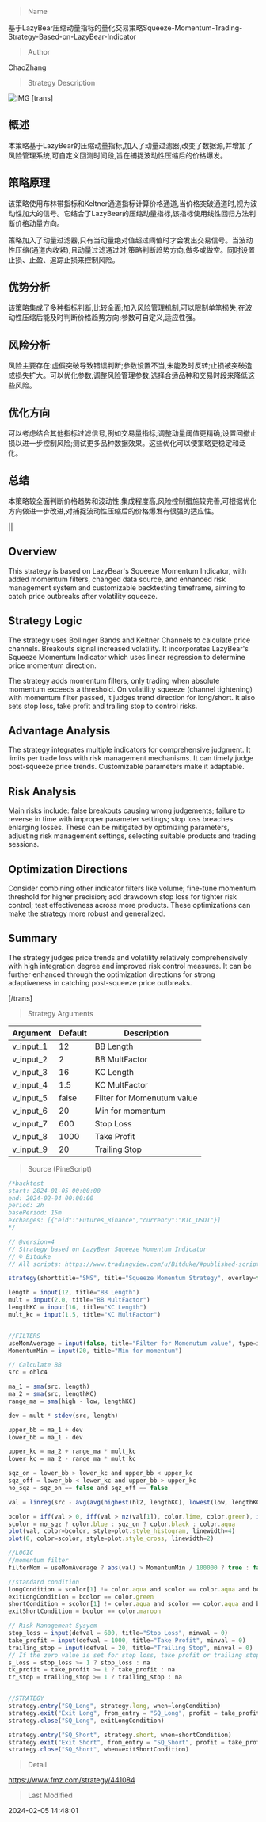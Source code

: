 
> Name

基于LazyBear压缩动量指标的量化交易策略Squeeze-Momentum-Trading-Strategy-Based-on-LazyBear-Indicator

> Author

ChaoZhang

> Strategy Description

![IMG](https://www.fmz.com/upload/asset/e1b1926e408bbf7d08.png)
[trans]

## 概述

本策略基于LazyBear的压缩动量指标,加入了动量过滤器,改变了数据源,并增加了风险管理系统,可自定义回测时间段,旨在捕捉波动性压缩后的价格爆发。

## 策略原理

该策略使用布林带指标和Keltner通道指标计算价格通道,当价格突破通道时,视为波动性加大的信号。它结合了LazyBear的压缩动量指标,该指标使用线性回归方法判断价格动量方向。

策略加入了动量过滤器,只有当动量绝对值超过阈值时才会发出交易信号。当波动性压缩(通道内收紧),且动量过滤通过时,策略判断趋势方向,做多或做空。同时设置止损、止盈、追踪止损来控制风险。

## 优势分析

该策略集成了多种指标判断,比较全面;加入风险管理机制,可以限制单笔损失;在波动性压缩后能及时判断价格趋势方向;参数可自定义,适应性强。

## 风险分析

风险主要存在:虚假突破导致错误判断;参数设置不当,未能及时反转;止损被突破造成损失扩大。可以优化参数,调整风险管理参数,选择合适品种和交易时段来降低这些风险。

## 优化方向

可以考虑结合其他指标过滤信号,例如交易量指标;调整动量阈值更精确;设置回撤止损以进一步控制风险;测试更多品种数据效果。这些优化可以使策略更稳定和泛化。

## 总结

本策略较全面判断价格趋势和波动性,集成程度高,风险控制措施较完善,可根据优化方向做进一步改进,对捕捉波动性压缩后的价格爆发有很强的适应性。

||

## Overview

This strategy is based on LazyBear's Squeeze Momentum Indicator, with added momentum filters, changed data source, and enhanced risk management system and customizable backtesting timeframe, aiming to catch price outbreaks after volatility squeeze.  

## Strategy Logic

The strategy uses Bollinger Bands and Keltner Channels to calculate price channels. Breakouts signal increased volatility. It incorporates LazyBear's Squeeze Momentum Indicator which uses linear regression to determine price momentum direction.

The strategy adds momentum filters, only trading when absolute momentum exceeds a threshold. On volatility squeeze (channel tightening) with momentum filter passed, it judges trend direction for long/short. It also sets stop loss, take profit and trailing stop to control risks.

## Advantage Analysis 

The strategy integrates multiple indicators for comprehensive judgment. It limits per trade loss with risk management mechanisms. It can timely judge post-squeeze price trends. Customizable parameters make it adaptable.

## Risk Analysis

Main risks include: false breakouts causing wrong judgements; failure to reverse in time with improper parameter settings; stop loss breaches enlarging losses. These can be mitigated by optimizing parameters, adjusting risk management settings, selecting suitable products and trading sessions.

## Optimization Directions

Consider combining other indicator filters like volume; fine-tune momentum threshold for higher precision; add drawdown stop loss for tighter risk control; test effectiveness across more products. These optimizations can make the strategy more robust and generalized.

## Summary  

The strategy judges price trends and volatility relatively comprehensively with high integration degree and improved risk control measures. It can be further enhanced through the optimization directions for strong adaptiveness in catching post-squeeze price outbreaks.

[/trans]

> Strategy Arguments



|Argument|Default|Description|
|----|----|----|
|v_input_1|12|BB Length|
|v_input_2|2|BB MultFactor|
|v_input_3|16|KC Length|
|v_input_4|1.5|KC MultFactor|
|v_input_5|false|Filter for Momenutum value|
|v_input_6|20|Min for momentum|
|v_input_7|600|Stop Loss|
|v_input_8|1000|Take Profit|
|v_input_9|20|Trailing Stop|


> Source (PineScript)

``` javascript
/*backtest
start: 2024-01-05 00:00:00
end: 2024-02-04 00:00:00
period: 2h
basePeriod: 15m
exchanges: [{"eid":"Futures_Binance","currency":"BTC_USDT"}]
*/

// @version=4
// Strategy based on LazyBear Squeeze Momentum Indicator
// © Bitduke
// All scripts: https://www.tradingview.com/u/Bitduke/#published-scripts

strategy(shorttitle="SMS", title="Squeeze Momentum Strategy", overlay=false )

length = input(12, title="BB Length")
mult = input(2.0, title="BB MultFactor")
lengthKC = input(16, title="KC Length")
mult_kc = input(1.5, title="KC MultFactor")


//FILTERS
useMomAverage = input(false, title="Filter for Momenutum value", type=input.bool)
MomentumMin = input(20, title="Min for momentum")

// Calculate BB
src = ohlc4

ma_1 = sma(src, length)
ma_2 = sma(src, lengthKC)
range_ma = sma(high - low, lengthKC)

dev = mult * stdev(src, length)

upper_bb = ma_1 + dev
lower_bb = ma_1 - dev

upper_kc = ma_2 + range_ma * mult_kc
lower_kc = ma_2 - range_ma * mult_kc

sqz_on = lower_bb > lower_kc and upper_bb < upper_kc
sqz_off = lower_bb < lower_kc and upper_bb > upper_kc
no_sqz = sqz_on == false and sqz_off == false

val = linreg(src - avg(avg(highest(hl2, lengthKC), lowest(low, lengthKC)), sma(hl2, lengthKC)), lengthKC, 0)

bcolor = iff(val > 0, iff(val > nz(val[1]), color.lime, color.green), iff(val < nz(val[1]), color.red, color.maroon))
scolor = no_sqz ? color.blue : sqz_on ? color.black : color.aqua
plot(val, color=bcolor, style=plot.style_histogram, linewidth=4)
plot(0, color=scolor, style=plot.style_cross, linewidth=2)

//LOGIC
//momentum filter
filterMom = useMomAverage ? abs(val) > MomentumMin / 100000 ? true : false : true

//standard condition
longCondition = scolor[1] != color.aqua and scolor == color.aqua and bcolor == color.lime and filterMom
exitLongCondition = bcolor == color.green
shortCondition = scolor[1] != color.aqua and scolor == color.aqua and bcolor == color.red and filterMom
exitShortCondition = bcolor == color.maroon

// Risk Management Sysyem
stop_loss = input(defval = 600, title="Stop Loss", minval = 0)
take_profit = input(defval = 1000, title="Take Profit", minval = 0)
trailing_stop = input(defval = 20, title="Trailing Stop", minval = 0)
// If the zero value is set for stop loss, take profit or trailing stop, then the function is disabled
s_loss = stop_loss >= 1 ? stop_loss : na
tk_profit = take_profit >= 1 ? take_profit : na
tr_stop = trailing_stop >= 1 ? trailing_stop : na


//STRATEGY
strategy.entry("SQ_Long", strategy.long, when=longCondition)
strategy.exit("Exit Long", from_entry = "SQ_Long", profit = take_profit, trail_points = trailing_stop, loss = s_loss)
strategy.close("SQ_Long", exitLongCondition)

strategy.entry("SQ_Short", strategy.short, when=shortCondition)
strategy.exit("Exit Short", from_entry = "SQ_Short", profit = take_profit, trail_points = trailing_stop, loss = s_loss )
strategy.close("SQ_Short", when=exitShortCondition)


```

> Detail

https://www.fmz.com/strategy/441084

> Last Modified

2024-02-05 14:48:01
